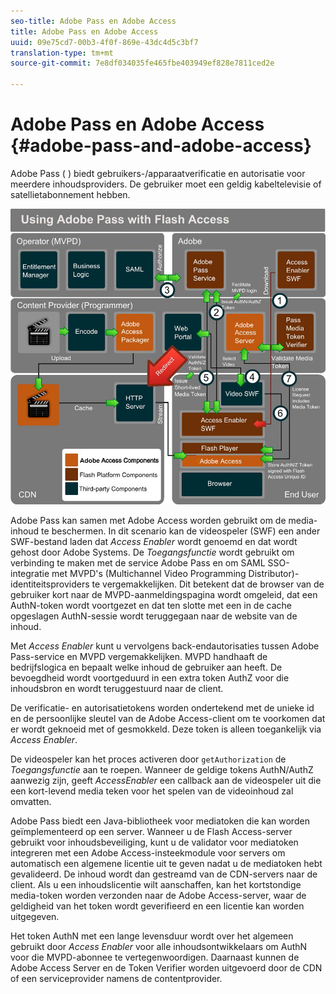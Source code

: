 ```yaml
---
seo-title: Adobe Pass en Adobe Access
title: Adobe Pass en Adobe Access
uuid: 09e75cd7-00b3-4f0f-869e-43dc4d5c3bf7
translation-type: tm+mt
source-git-commit: 7e8df034035fe465fbe403949ef828e7811ced2e

---
```



# Adobe Pass en Adobe Access {#adobe-pass-and-adobe-access}

Adobe Pass ( [](https://www.adobe.com/products/adobepass/)) biedt gebruikers-/apparaatverificatie en autorisatie voor meerdere inhoudsproviders. De gebruiker moet een geldig kabeltelevisie of satellietabonnement hebben.

<!--<a id="fig_cln_bc2_44"></a>-->

![](assets/AdobePass_web.png)

Adobe Pass kan samen met Adobe Access worden gebruikt om de media-inhoud te beschermen. In dit scenario kan de videospeler (SWF) een ander SWF-bestand laden dat *Access Enabler* wordt genoemd en dat wordt gehost door Adobe Systems. De *Toegangsfunctie* wordt gebruikt om verbinding te maken met de service Adobe Pass en om SAML SSO-integratie met MVPD&#39;s (Multichannel Video Programming Distributor)-identiteitsproviders te vergemakkelijken. Dit betekent dat de browser van de gebruiker kort naar de MVPD-aanmeldingspagina wordt omgeleid, dat een AuthN-token wordt voortgezet en dat ten slotte met een in de cache opgeslagen AuthN-sessie wordt teruggegaan naar de website van de inhoud.

Met *Access Enabler* kunt u vervolgens back-endautorisaties tussen Adobe Pass-service en MVPD vergemakkelijken. MVPD handhaaft de bedrijfslogica en bepaalt welke inhoud de gebruiker aan heeft. De bevoegdheid wordt voortgeduurd in een extra token AuthZ voor die inhoudsbron en wordt teruggestuurd naar de client.

De verificatie- en autorisatietokens worden ondertekend met de unieke id en de persoonlijke sleutel van de Adobe Access-client om te voorkomen dat er wordt geknoeid met of gesmokkeld. Deze token is alleen toegankelijk via *Access Enabler*.

De videospeler kan het proces activeren door `getAuthorization` de *Toegangsfunctie* aan te roepen. Wanneer de geldige tokens AuthN/AuthZ aanwezig zijn, geeft *AccessEnabler* een callback aan de videospeler uit die een kort-levend media teken voor het spelen van de videoinhoud zal omvatten.

Adobe Pass biedt een Java-bibliotheek voor mediatoken die kan worden geïmplementeerd op een server. Wanneer u de Flash Access-server gebruikt voor inhoudsbeveiliging, kunt u de validator voor mediatoken integreren met een Adobe Access-insteekmodule voor servers om automatisch een algemene licentie uit te geven nadat u de mediatoken hebt gevalideerd. De inhoud wordt dan gestreamd van de CDN-servers naar de client. Als u een inhoudslicentie wilt aanschaffen, kan het kortstondige media-token worden verzonden naar de Adobe Access-server, waar de geldigheid van het token wordt geverifieerd en een licentie kan worden uitgegeven.

Het token AuthN met een lange levensduur wordt over het algemeen gebruikt door *Access Enabler* voor alle inhoudsontwikkelaars om AuthN voor die MVPD-abonnee te vertegenwoordigen. Daarnaast kunnen de Adobe Access Server en de Token Verifier worden uitgevoerd door de CDN of een serviceprovider namens de contentprovider.
